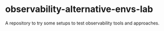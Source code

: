 # observability-alternative-envs-lab #

A repository to try some setups to test
observability tools and approaches.
